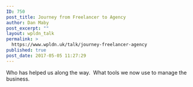 ```yaml
---
ID: 750
post_title: Journey from Freelancer to Agency
author: Dan Maby
post_excerpt: ""
layout: wpldn_talk
permalink: >
  https://www.wpldn.uk/talk/journey-freelancer-agency
published: true
post_date: 2017-05-05 11:27:29
---
```

Who has helped us along the way.  What tools we now use to manage the business.